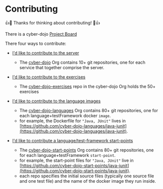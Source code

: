 
# Contributing

:+1::tada: Thanks for thinking about contributing! :tada::+1:

There is a cyber-dojo [Project Board](https://github.com/orgs/cyber-dojo/projects/3/views/1)  

There four ways to contribute:

- [I'd like to contribute to the server](https://github.com/cyber-dojo/cyber-dojo/blob/master/docs/how-to-contribute-to-server.md)
  - The [cyber-dojo](https://github.com/cyber-dojo) Org contains 10+ git repositories, one for each service that together comprise the server.

- [I'd like to contribute to the exercises](https://github.com/cyber-dojo/exercises-start-points/blob/main/docs/contributing.md)
  - The [cyber-dojo-exercises](https://github.com/cyber-dojo/exercises-start-points) repo in the cyber-dojo Org holds the 50+ exercises

- [I'd like to contribute to the language images](https://github.com/cyber-dojo/cyber-dojo/blob/master/docs/how-to-contribute-to-languages.md)
  - The [cyber-dojo-languages](https://github.com/cyber-dojo-languages) Org contains 80+ git repositories, one for each language+testFramework docker `image`.
  - for example, the Dockerfile for `"Java, JUnit"` lives in [https://github.com/cyber-dojo-languages/java-junit](https://github.com/cyber-dojo-languages/java-junit).
 
- [I'd like to contribute a language/test-framework start-points](https://github.com/cyber-dojo/cyber-dojo/blob/master/docs/how-to-contribute-to-start-points.md)
  - The [cyber-dojo-start-points](https://github.com/cyber-dojo-start-points) Org contains 80+ git repositories, one for each language+testFramework `start-point`.
  - for example, the start-point files for `"Java, JUnit"` live in [https://github.com/cyber-dojo-start-points/java-junit](https://github.com/cyber-dojo-start-points/java-junit).
  - each repo specifies the initial source files (typically one source file and one test file) and the name of the docker image they run inside.

